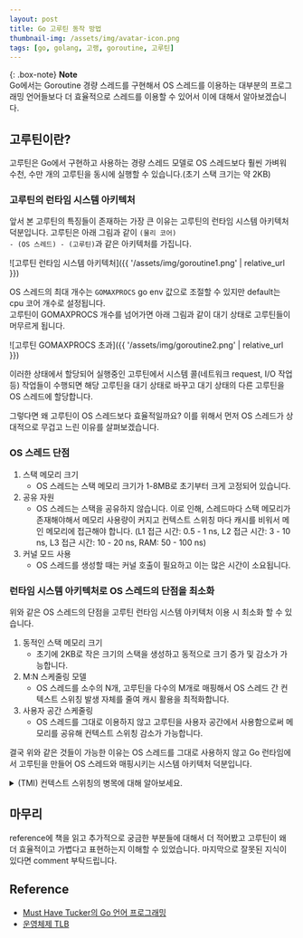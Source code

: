```yaml
---
layout: post
title: Go 고루틴 동작 방법 
thumbnail-img: /assets/img/avatar-icon.png
tags: [go, golang, 고랭, goroutine, 고루틴]
---
```


{: .box-note}
**Note**  
Go에서는 Goroutine 경량 스레드를 구현해서 OS 스레드를 이용하는 대부분의 프로그래밍 언어들보다 더 효율적으로 스레드를 이용할 수 있어서 이에 대해서 알아보겠습니다.

## 고루틴이란?
고루틴은 Go에서 구현하고 사용하는 경량 스레드 모델로 OS 스레드보다 훨씬 가벼워 수천, 수만 개의 고루틴을 동시에 실행할 수 있습니다.(초기 스택 크기는 약 2KB)  
### 고루틴의 런타임 시스템 아키텍처
앞서 본 고루틴의 특징들이 존재하는 가장 큰 이유는 고루틴의 런타임 시스템 아키텍처 덕분입니다. 고루틴은 아래 그림과 같이 <code>(물리 코어) - (OS 스레드) - (고루틴)</code>과 같은 아키텍처를 가집니다.  

![고루틴 런타임 시스템 아키텍처]({{ '/assets/img/goroutine1.png' | relative_url }})  

OS 스레드의 최대 개수는 <code>GOMAXPROCS</code> go env 값으로 조절할 수 있지만 default는 cpu 코어 개수로 설정됩니다.  
고루틴이 GOMAXPROCS 개수를 넘어가면 아래 그림과 같이 대기 상태로 고루틴들이 머무르게 됩니다.  

![고루틴 GOMAXPROCS 초과]({{ '/assets/img/goroutine2.png' | relative_url }})  

이러한 상태에서 할당되어 실행중인 고루틴에서 시스템 콜(네트워크 request, I/O 작업 등) 작업들이 수행되면 해당 고루틴을 대기 상태로 바꾸고 대기 상태의 다른 고루틴을 OS 스레드에 할당합니다.  

그렇다면 왜 고루틴이 OS 스레드보다 효율적일까요? 이를 위해서 먼저 OS 스레드가 상대적으로 무겁고 느린 이유를 살펴보겠습니다.

### OS 스레드 단점
1. 스택 메모리 크기
	- OS 스레드는 스택 메모리 크기가 1-8MB로 초기부터 크게 고정되어 있습니다.
2. 공유 자원
	- OS 스레드는 스택을 공유하지 않습니다. 이로 인해, 스레드마다 스택 메모리가 존재해야해서 메모리 사용량이 커지고 컨텍스트 스위칭 마다 캐시를 비워서 메인 메모리에 접근해야 합니다. (L1 접근 시간: 0.5 - 1 ns, L2 접근 시간: 3 - 10 ns, L3 접근 시간: 10 - 20 ns, RAM: 50 - 100 ns)
3. 커널 모드 사용
	- OS 스레드를 생성할 때는 커널 호출이 필요하고 이는 많은 시간이 소요됩니다.

### 런타임 시스템 아키텍처로 OS 스레드의 단점을 최소화 
위와 같은 OS 스레드의 단점을 고루틴 런타임 시스템 아키텍처 이용 시 최소화 할 수 있습니다.
1. 동적인 스택 메모리 크기
	- 초기에 2KB로 작은 크기의 스택을 생성하고 동적으로 크기 증가 및 감소가 가능합니다.
2. M:N 스케줄링 모델
	- OS 스레드를 소수의 N개, 고루틴을 다수의 M개로 매핑해서 OS 스레드 간 컨텍스트 스위칭 발생 자체를 줄여 캐시 활용을 최적화합니다.
3. 사용자 공간 스케줄링
	- OS 스레드를 그대로 이용하지 않고 고루틴을 사용자 공간에서 사용함으로써 메모리를 공유해 컨텍스트 스위칭 감소가 가능합니다.  

결국 위와 같은 것들이 가능한 이유는 OS 스레드를 그대로 사용하지 않고 Go 런타임에서 고루틴을 만들어 OS 스레드와 매핑시키는 시스템 아키텍처 덕분입니다.

<details>

<summary> (TMI) 컨텍스트 스위칭의 병목에 대해 알아보세요. </summary>

## 컨텍스트 스위칭에서 병목이 가장 큰 작업
컨텍스트 스위칭에서 병목이 가능 큰 작업은 크게 2가지로 CPU 캐시 초기화, TLB 재로드입니다. 이 2개는 모두 캐시와 관련된 작업이고 이로 인해서 메인 메모리에 접근하게 되면서 병목이 크게 발생합니다.  
1. CPU 캐시 초기화
	- 컨텍스트 스위칭을 하면서 커널에서는 스레드의 캐시를 초기화하고 다른 스레드를 받습니다. 그러니까 다른 스레드를 처음 실행 시에는 캐시가 없어서 메인 메모리에 접근해야합니다. 이런 이유로 메인 메모리 접근 횟수가 크게 많아져 큰 병목을 유발합니다.
2. TLB 재로드
	- TLB라는 가상 주소를 물리적 주소로 빠르게 변환하기 위한 테이블 구조의 캐시입니다. CPU에서 데이터를 가져오기 위해서 page table로 접근해서 가상 메모리 주소를 실제 메모리 주소로 변환하는데 page table이 메인 메모리에 존재해 2번이나 메인 메모리에 접근해야합니다(page table 접근, 가져온 실제 메모리 주소로 접근). 이런 메모리 접근을 줄이기 위한 캐시가 TLB고 먼저 TLB를 탐색해보고 없으면 페이지 테이블로 접근하고 존재하면 해당 프레임 넘버로 접근하는 방식입니다.
	![TLB 흐름](/assets/img/goroutine3.png)
	- 컨텍스트 스위칭 이런 TLB 재로드가 필요한 이유는 각 프로세스가 페이지 테이블을 따로 메인 메모리에 저장해서 같은 가상 메모리 주소가 다른 실제 메모리를 가르키고 있을 수 있습니다.
		- 같은 프로세스에서 같은 페이지 테이블을 사용한다면 스레드 간 컨텍스트 스위칭에서는 발생하지 않겠네요? -> 멀티코어 환경에서 스레드가 다른 코어로 이동하면 이동한 코어의 TLB에서 관련 페이지가 무효화되고 다시 로드됩니다.
	- 이렇게 재로드 되면 캐시와 마찬가지로 초기에 hit 보다 miss가 많아지고 재로드 과정에서도 병목이 발생합니다.
</details>

## 마무리
reference에 책을 읽고 추가적으로 궁금한 부분들에 대해서 더 적어봤고 고루틴이 왜 더 효율적이고 가볍다고 표현하는지 이해할 수 있었습니다. 마지막으로 잘못된 지식이 있다면 comment 부탁드립니다.

## Reference
- [Must Have Tucker의 Go 언어 프로그래밍](https://m.yes24.com/Goods/Detail/131045006)
- [운영체제 TLB](https://wpaud16.tistory.com/entry/%EC%9A%B4%EC%98%81%EC%B2%B4%EC%A0%9C-TLB)

